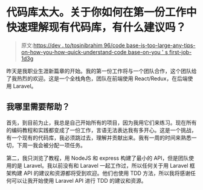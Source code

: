 # 代码库太大。关于你如何在第一份工作中快速理解现有代码库，有什么建议吗？

> 原文:[https://dev . to/tosinibrahim 96/code base-is-too-large-any-tips-on-how-you-how-quick-understand-code base-on-you ' s first-job-1d3g](https://dev.to/tosinibrahim96/codebase-is-too-large-any-tips-on-how-you-quickly-understood-existing-codebase-on-your-first-job-1d3g)

昨天是我职业生涯新篇章的开始。我的第一份工作将与一个团队合作，这个团队给了我热烈的欢迎。这是一个全栈角色，团队在前端使用 React/Redux，在后端使用 Laravel。

## [](#where-do-i-need-help)我哪里需要帮助？

首先，到目前为止，我总是自己开始所有的项目，因为我用它们来练习。现在所有的编码教程和实践都变成了一份工作，言语无法表达我有多开心。这是一个挑战，有一个现有的代码库，我必须跳过去，理解并贡献出来。我有一周的时间来熟悉一切，下周一我会被分配一项任务。

第二，我只浏览了教程，用 NodeJS 和 express 构建了最小的 API，但是团队使用的是 Laravel。我以前没有和 Laravel 一起工作过，所以任何关于用 Laravel 框架构建 API 的建议和资源都将受到欢迎。他们也使用 TDD 方法，所以我将感谢任何可以让我开始使用 Laravel API 进行 TDD 的建议和资源。